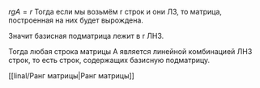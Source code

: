$rg A = r$
Тогда если мы возьмём r строк и они ЛЗ, то матрица, построенная на них будет вырождена.

Значит базисная подматрица лежит в r ЛНЗ.

Тогда любая строка матрицы А является линейной комбинацией ЛНЗ строк, то есть строк, содержащих базисную подматрицу.

[[linal/Ранг матрицы|Ранг матрицы]]
